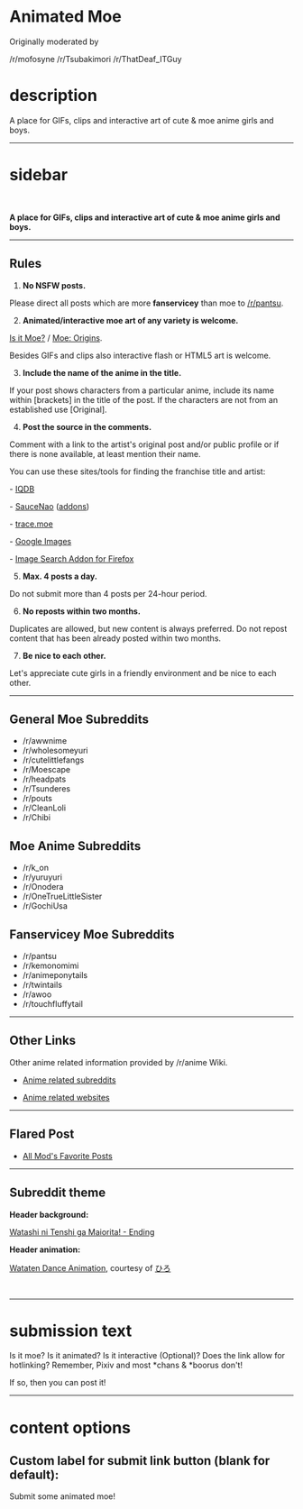 # Animated Moe #

Originally moderated by 

/r/mofosyne
/r/Tsubakimori
/r/ThatDeaf_ITGuy

# description
A place for GIFs, clips and interactive art of cute & moe anime girls and boys.

------

# sidebar

&#x200b;

**A place for GIFs, clips and interactive art of cute & moe anime girls and boys.**

-----

## Rules ##

1. **No NSFW posts.**

 Please direct all posts which are more **fanservicey** than moe to [/r/pantsu](/r/pantsu).

2. **Animated/interactive moe art of any variety is welcome.**

 [Is it Moe?](https://www.youtube.com/watch?v=dXBcbJ-Ul1I) / [Moe: Origins](http://vimeo.com/70285271).
 
 Besides GIFs and clips also interactive flash or HTML5 art is welcome.

3. **Include the name of the anime in the title.**

 If your post shows characters from a particular anime, include its name within [brackets] in the title of the post. If the characters are not from an established use [Original].

4. **Post the source in the comments.**

 Comment with a link to the artist's original post and/or public profile or if there is none available, at least mention their name.

 You can use these sites/tools for finding the franchise title and artist:

 \- [IQDB](https://www.iqdb.org)
 
 \- [SauceNao]( https://saucenao.com) ([addons](https://saucenao.com/tools))
 
 \- [trace.moe](https://trace.moe)
 
 \- [Google Images](https://images.google.com)
 
 \- [Image Search Addon for Firefox](https://addons.mozilla.org/en-US/firefox/addon/image-search-options)

5. **Max. 4 posts a day.**

 Do not submit more than 4 posts per 24-hour period.
 
6. **No reposts within two months.**

 Duplicates are allowed, but new content is always preferred. Do not repost content that has been already posted within two months.
 
7. **Be nice to each other.**

 Let's appreciate cute girls in a friendly environment and be nice to each other.

---

## General Moe Subreddits ##
- /r/awwnime
- /r/wholesomeyuri
- /r/cutelittlefangs
- /r/Moescape
- /r/headpats
- /r/Tsunderes
- /r/pouts
- /r/CleanLoli
- /r/Chibi

## Moe Anime Subreddits ##
- /r/k_on
- /r/yuruyuri
- /r/Onodera
- /r/OneTrueLittleSister
- /r/GochiUsa

## Fanservicey Moe Subreddits ##
- /r/pantsu
- /r/kemonomimi
- /r/animeponytails
- /r/twintails
- /r/awoo
- /r/touchfluffytail


---

## Other Links ##

Other anime related information provided by /r/anime Wiki.

- [Anime related subreddits](/r/anime/wiki/related_subreddits)

- [Anime related websites](/r/anime/w/related_sites)


---

## Flared Post ##

* [All Mod's Favorite Posts](https://www.reddit.com/r/awwnimate/search?q=flair%3A%22Mod%27s+Favorite%22&restrict_sr=on&include_over_18=on)

---

## Subreddit theme ##

**Header background:**

[Watashi ni Tenshi ga Maiorita! - Ending](https://www.youtube.com/watch?v=5D3tXYg6WjY)

**Header animation:**

[Wataten Dance Animation](https://www.nicovideo.jp/watch/sm34537553), courtesy of [ひろ](https://www.nicovideo.jp/user/22847511)

&#x200b;


-------------

# submission text

Is it moe? Is it animated? Is it interactive (Optional)? Does the link allow for hotlinking? Remember, Pixiv and most *chans & *boorus don't!

If so, then you can post it!

-------

# content options

## Custom label for submit link button (blank for default):
Submit some animated moe!
